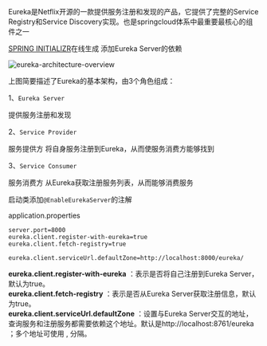 Eureka是Netflix开源的一款提供服务注册和发现的产品，它提供了完整的Service Registry和Service Discovery实现。也是springcloud体系中最重要最核心的组件之一

[SPRING INITIALIZR](https://start.spring.io/)在线生成  添加Eureka Server的依赖

![eureka-architecture-overview](src/main/resources/static/images/eureka-architecture-overview.png "eureka-architecture-overview")

上图简要描述了Eureka的基本架构，由3个角色组成：

1、`Eureka Server`

提供服务注册和发现  

2、`Service Provider`

服务提供方
将自身服务注册到Eureka，从而使服务消费方能够找到  

3、`Service Consumer`

服务消费方
从Eureka获取注册服务列表，从而能够消费服务  

启动类添加`@EnableEurekaServer`的注解

application.properties
```properties
server.port=8000
eureka.client.register-with-eureka=true
eureka.client.fetch-registry=true

eureka.client.serviceUrl.defaultZone=http://localhost:8000/eureka/
```

**eureka.client.register-with-eureka** ：表示是否将自己注册到Eureka Server，默认为true。  
**eureka.client.fetch-registry** ：表示是否从Eureka Server获取注册信息，默认为true。  
**eureka.client.serviceUrl.defaultZone** ：设置与Eureka Server交互的地址，查询服务和注册服务都需要依赖这个地址。默认是http://localhost:8761/eureka ；多个地址可使用 , 分隔。  
